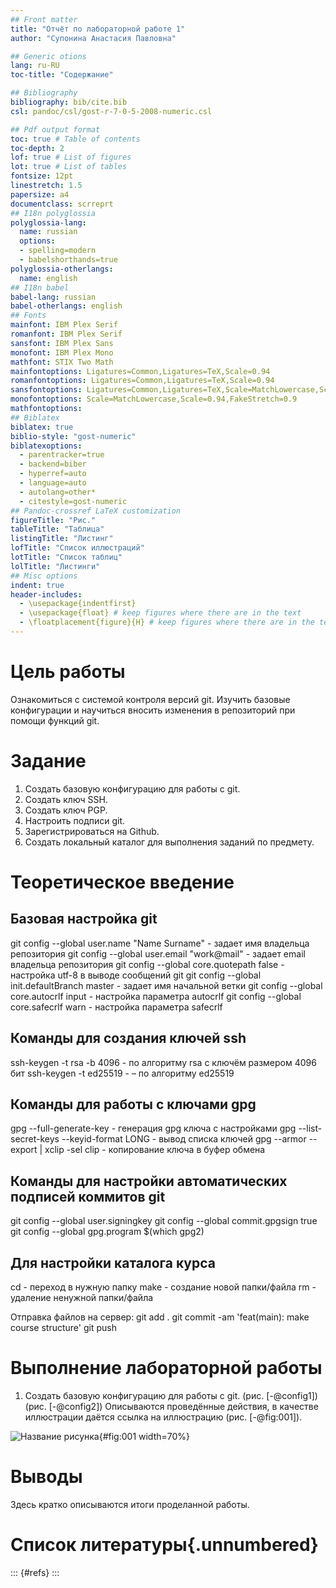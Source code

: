 ```yaml
---
## Front matter
title: "Отчёт по лабораторной работе 1"
author: "Супонина Анастасия Павловна"

## Generic otions
lang: ru-RU
toc-title: "Содержание"

## Bibliography
bibliography: bib/cite.bib
csl: pandoc/csl/gost-r-7-0-5-2008-numeric.csl

## Pdf output format
toc: true # Table of contents
toc-depth: 2
lof: true # List of figures
lot: true # List of tables
fontsize: 12pt
linestretch: 1.5
papersize: a4
documentclass: scrreprt
## I18n polyglossia
polyglossia-lang:
  name: russian
  options:
  - spelling=modern
  - babelshorthands=true
polyglossia-otherlangs:
  name: english
## I18n babel
babel-lang: russian
babel-otherlangs: english
## Fonts
mainfont: IBM Plex Serif
romanfont: IBM Plex Serif
sansfont: IBM Plex Sans
monofont: IBM Plex Mono
mathfont: STIX Two Math
mainfontoptions: Ligatures=Common,Ligatures=TeX,Scale=0.94
romanfontoptions: Ligatures=Common,Ligatures=TeX,Scale=0.94
sansfontoptions: Ligatures=Common,Ligatures=TeX,Scale=MatchLowercase,Scale=0.94
monofontoptions: Scale=MatchLowercase,Scale=0.94,FakeStretch=0.9
mathfontoptions:
## Biblatex
biblatex: true
biblio-style: "gost-numeric"
biblatexoptions:
  - parentracker=true
  - backend=biber
  - hyperref=auto
  - language=auto
  - autolang=other*
  - citestyle=gost-numeric
## Pandoc-crossref LaTeX customization
figureTitle: "Рис."
tableTitle: "Таблица"
listingTitle: "Листинг"
lofTitle: "Список иллюстраций"
lotTitle: "Список таблиц"
lolTitle: "Листинги"
## Misc options
indent: true
header-includes:
  - \usepackage{indentfirst}
  - \usepackage{float} # keep figures where there are in the text
  - \floatplacement{figure}{H} # keep figures where there are in the text
---
```


# Цель работы

Ознакомиться с системой контроля версий git. Изучить базовые конфигурации и научиться вносить изменения в репозиторий при помощи функций git.

# Задание

1) Создать базовую конфигурацию для работы с git.
2) Создать ключ SSH.
3) Создать ключ PGP.
4) Настроить подписи git.
5) Зарегистрироваться на Github.
6) Создать локальный каталог для выполнения заданий по предмету.

# Теоретическое введение

## Базовая настройка git

git config --global user.name "Name Surname" - задает имя владельца репозитория 
git config --global user.email "work@mail" - задает email владельца репозитория 
git config --global core.quotepath false - настройка utf-8 в выводе сообщений git
git config --global init.defaultBranch master - задает имя начальной ветки
git config --global core.autocrlf input - настройка параметра autocrlf
git config --global core.safecrlf warn - настройка параметра safecrlf

## Команды для создания ключей ssh

ssh-keygen -t rsa -b 4096 - по алгоритму rsa с ключём размером 4096 бит
ssh-keygen -t ed25519 - – по алгоритму ed25519

## Команды для работы с ключами gpg

gpg --full-generate-key - генерация gpg ключа с настройками
gpg --list-secret-keys --keyid-format LONG - вывод списка ключей
gpg --armor --export <PGP Fingerprint> | xclip -sel clip - копирование ключа в буфер обмена

## Команды для настройки автоматических подписей коммитов git

git config --global user.signingkey <PGP Fingerprint>
git config --global commit.gpgsign true
git config --global gpg.program $(which gpg2)

## Для настройки каталога курса

cd - переход в нужную папку
make - создание новой папки/файла
rm - удаление ненужной папки/файла 

Отправка файлов на сервер:
git add .
git commit -am 'feat(main): make course structure'
git push


# Выполнение лабораторной работы

1) Создать базовую конфигурацию для работы с git. (рис. [-@config1])(рис. [-@config2])
Описываются проведённые действия, в качестве иллюстрации даётся ссылка на иллюстрацию (рис. [-@fig:001]).

![Название рисунка](image/placeimg_800_600_tech.jpg){#fig:001 width=70%}

# Выводы

Здесь кратко описываются итоги проделанной работы.

# Список литературы{.unnumbered}

::: {#refs}
:::
